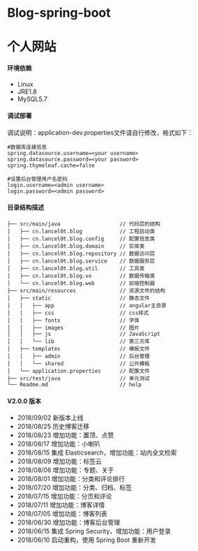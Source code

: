 # Blog-spring-boot

个人网站
===========================

#### 环境依赖
- Linux
- JRE1.8
- MySQL5.7

#### 调试部署
调试说明：application-dev.properties文件请自行修改，格式如下：
```
#数据库连接信息
spring.datasource.username=<your username>
spring.datasource.password=<your password>
spring.thymeleaf.cache=false

#设置后台管理用户名密码
login.username=<admin username>
login.password=<admin password>
```

#### 目录结构描述
```
├── src/main/java                   // 代码层的结构
│   ├── cn.lancel0t.blog            // 工程启动类
│   ├── cn.lancel0t.blog.config     // 配置信息类
│   ├── cn.lancel0t.blog.domain     // 实体类
│   ├── cn.lancel0t.blog.repository // 数据访问层
│   ├── cn.lancel0t.blog.service    // 数据服务层
│   ├── cn.lancel0t.blog.util       // 工具类
│   ├── cn.lancel0t.blog.vo         // 数据传输类
│   └── cn.lancel0t.blog.web        // 前端控制器
├── src/main/resources              // 资源文件的结构
│   ├── static                      // 静态文件
│   │   ├── app                     // angular主目录
│   │   ├── css                     // css样式
│   │   ├── fonts                   // 字体
│   │   ├── images                  // 图片
│   │   ├── js                      // JavaScript
│   │   └── lib                     // 第三方库
│   ├── templates                   // 模板文件
│   │   ├── admin                   // 后台管理
│   │   └── shared                  // 公共模板
│   └── application.properties      // 配置文件
├── src/test/java                   // 单元测试
└── Readme.md                       // help
```
#### V2.0.0 版本
- 2018/09/02 新版本上线
- 2018/08/25 历史博客迁移
- 2018/08/23 增加功能：置顶、点赞
- 2018/08/17 增加功能：小喇叭
- 2018/08/15 集成 Elasticsearch，增加功能：站内全文检索
- 2018/08/09 增加功能：标签云
- 2018/08/06 增加功能：专题、关于
- 2018/08/01 增加功能：分类和评论排行
- 2018/07/20 增加功能：分类、归档、标签
- 2018/07/15 增加功能：分页和评论
- 2018/07/11 增加功能：博客详情
- 2018/07/05 增加功能：博客列表
- 2018/06/30 增加功能：博客后台管理
- 2018/06/15 集成 Spring Security，增加功能：用户登录
- 2018/06/10 启动重构，使用 Spring Boot 重新开发
